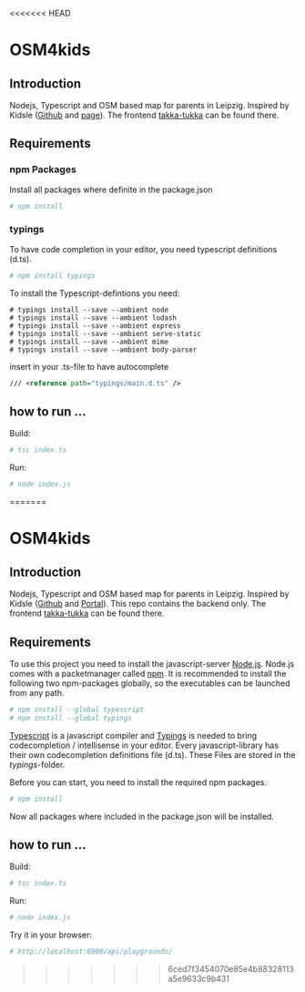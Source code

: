 <<<<<<< HEAD
# OSM4kids## IntroductionNodejs, Typescript and OSM based map for parents in Leipzig. Inspired by Kidsle ([Github](https://github.com/CodeforLeipzig/kidsle/) and [page](http://leipzig.codefor.de/kidsle/)).The frontend [takka-tukka](https://github.com/paesku/takka-tukka) can be found there.## Requirements### npm PackagesInstall all packages where definite in the package.json```sh# npm install```### typingsTo have code completion in your editor, you need typescript definitions (d.ts).```sh# npm install typings```To install the Typescript-defintions you need:```shell# typings install --save --ambient node# typings install --save --ambient lodash# typings install --save --ambient express# typings install --save --ambient serve-static# typings install --save --ambient mime# typings install --save --ambient body-parser```insert in your .ts-file to have autocomplete```xml/// <reference path="typings/main.d.ts" />```## how to run ...Build:```sh# tsc index.ts```Run:```sh# node index.js```
=======
# OSM4kids## IntroductionNodejs, Typescript and OSM based map for parents in Leipzig. Inspired by Kidsle ([Github](https://github.com/CodeforLeipzig/kidsle/) and [Portal](http://leipzig.codefor.de/kidsle/)).This repo contains the backend only.The frontend [takka-tukka](https://github.com/paesku/takka-tukka) can be found there.## RequirementsTo use this project you need to install the javascript-server [Node.js](https://nodejs.org).Node.js comes with a packetmanager called [npm](https://www.npmjs.com/).It is recommended to install the following two npm-packages globally, so the executables can be launched from any path.```sh# npm install --global typescript# npm install --global typings```[Typescript](http://www.typescriptlang.org/) is a javascript compiler and[Typings](https://www.npmjs.com/package/typings) is needed to bring codecompletion / intellisense in your editor.Every javascript-library has their own codecompletion definitions file (d.ts). These Files are stored in the _typings_-folder.Before you can start, you need to install the required npm packages.```sh# npm install```Now all packages where included in the package.json will be installed.## how to run ...Build:```sh# tsc index.ts```Run:```sh# node index.js```Try it in your browser:```sh# http://localhost:8000/api/playgrounds/```
>>>>>>> 6ced7f3454070e85e4b88328113a5e9633c9b431
